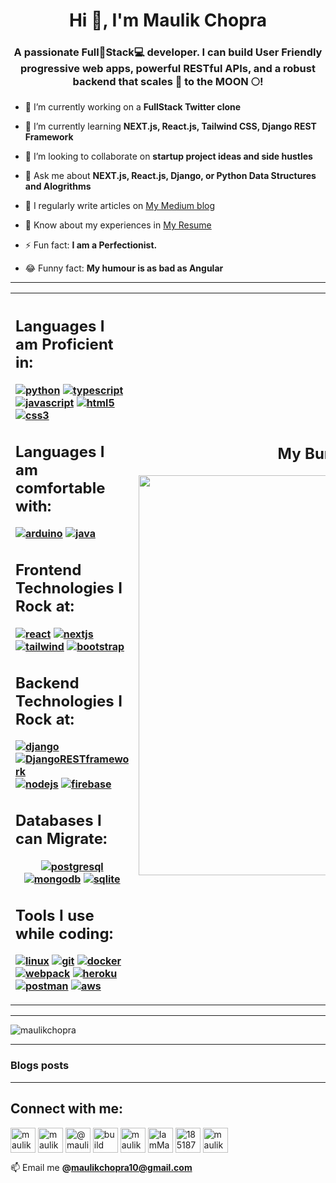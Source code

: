 <!-- MAIN CONTENT -->

<h1 align="center">Hi 👋, I'm Maulik Chopra</h1>
<h3 align="center">A passionate Full📱Stack💻 developer. I can build User Friendly progressive web apps, powerful RESTful APIs, and a robust backend that scales 🚀 to the MOON 🌕!</h3>

- 🔭 I’m currently working on a **FullStack Twitter clone**

- 🌱 I’m currently learning **NEXT.js, React.js, Tailwind CSS, Django REST Framework**

- 👯 I’m looking to collaborate on **startup project ideas and side hustles**

- 💬 Ask me about **NEXT.js, React.js, Django, or Python Data Structures and Alogrithms**

- 📝 I regularly write articles on [My Medium blog](https://medium.com/@maulikchopra)

- 📄 Know about my experiences in [My Resume](https://bit.ly/37YjBx2)

- ⚡ Fun fact: **I am a Perfectionist.**

- 😂 Funny fact: **My humour is as bad as Angular**

<hr>

<table>
<tr>
<th>
<!-- LANGUAGES I AM PROFICIENT AT -->
<h2 align="left"><b>Languages</b> I am <b>Proficient</b> in:</h2>
<p align="left">
    <!-- PYTHON -->
    <a href="https://www.python.org" target="_blank" rel="noreferrer"><img src="https://raw.githubusercontent.com/devicons/devicon/master/icons/python/python-original.svg" alt="python"/></a>
    <!-- TYPESCIPT -->
    <a href="https://www.typescriptlang.org/" target="_blank" rel="noreferrer"><img src="https://raw.githubusercontent.com/devicons/devicon/master/icons/typescript/typescript-original.svg" alt="typescript"/></a>
    <!-- JAVASCRIPT -->
    <a href="https://developer.mozilla.org/en-US/docs/Web/JavaScript" target="_blank" rel="noreferrer"><img src="https://raw.githubusercontent.com/devicons/devicon/master/icons/javascript/javascript-original.svg" alt="javascript"/></a>
    <!-- HTML -->
    <a href="https://www.w3.org/html/" target="_blank" rel="noreferrer"><img src="https://raw.githubusercontent.com/devicons/devicon/master/icons/html5/html5-original-wordmark.svg" alt="html5"/></a>
    <!-- CSS -->
    <a href="https://www.w3schools.com/css/" target="_blank" rel="noreferrer"><img src="https://raw.githubusercontent.com/devicons/devicon/master/icons/css3/css3-original-wordmark.svg" alt="css3"/></a>
</p>

<!-- LANGUAGES I AM COMFORTABLE WITH -->
<h2 align="left"><b>Languages</b> I am <b>comfortable</b> with:</h2>
<p align="left">
    <!-- ARDUINO -->
    <a href="https://www.arduino.cc/" target="_blank" rel="noreferrer"><img src="https://cdn.worldvectorlogo.com/logos/arduino-1.svg" alt="arduino"/></a> 
    <!-- JAVA -->
    <a href="https://www.java.com" target="_blank" rel="noreferrer"><img src="https://raw.githubusercontent.com/devicons/devicon/master/icons/java/java-original.svg" alt="java"/></a>
</p>

<!-- FRONTEND TECHNOLOGIES I ROCK AT -->
<h2 align="left"><b>Frontend</b> Technologies I <b>Rock</b> at:</h2>
<p align="left">
    <!-- REACT.JS -->
    <a href="https://reactjs.org/" target="_blank" rel="noreferrer"><img src="https://raw.githubusercontent.com/devicons/devicon/master/icons/react/react-original-wordmark.svg" alt="react"/></a>
    <!-- NEXT.JS -->
    <a href="https://nextjs.org/" target="_blank" rel="noreferrer"><img src="https://cdn.worldvectorlogo.com/logos/nextjs-2.svg" alt="nextjs" id="bg-pd-img"/></a> 
    <!-- TAILWIND CSS -->
    <a href="https://tailwindcss.com/" target="_blank" rel="noreferrer"><img src="https://www.vectorlogo.zone/logos/tailwindcss/tailwindcss-icon.svg" alt="tailwind"/></a>
    <!-- BOOTSTRAP -->
    <a href="https://getbootstrap.com" target="_blank" rel="noreferrer"><img src="https://raw.githubusercontent.com/devicons/devicon/master/icons/bootstrap/bootstrap-plain-wordmark.svg" alt="bootstrap"/></a>
</p>

<!-- BACKEND TECHNOLOGIES I ROCK AT -->
<h2 align="left"><b>Backend</b> Technologies I <b>Rock</b> at:</h2>
<p align="left">
    <!-- DJANGO -->
    <a href="https://www.djangoproject.com/" target="_blank" rel="noreferrer"><img src="https://www.djangoproject.com/m/img/logos/django-logo-negative.png" alt="django"/></a>
    <!-- DJANGO REST FRAMEWORK -->
    <a href="https://www.django-rest-framework.org" target="_blank" rel="noreferrer"><img src="https://ksr-ugc.imgix.net/assets/011/705/984/4ea78430d3ad7dc88106a7b973248ba7_original.jpg?ixlib=rb-4.0.2&crop=faces&w=1552&h=873&fit=crop&v=1463687041&auto=format&frame=1&q=92&s=16f9ae9168eecef976e5a19887afb152" alt="DjangoRESTframework"/></a> 
    <!-- NODE.JS -->
    <a href="https://nodejs.org" target="_blank" rel="noreferrer"><img src="https://upload.wikimedia.org/wikipedia/commons/thumb/d/d9/Node.js_logo.svg/1280px-Node.js_logo.svg.png" alt="nodejs" id="bg-pd-img"/></a>
    <!-- FIREBASE -->
    <a href="https://firebase.google.com/" target="_blank" rel="noreferrer"><img src="https://www.vectorlogo.zone/logos/firebase/firebase-icon.svg" alt="firebase"/></a>
    <!-- DATABASES  -->
    <h2 align="left"><b>Databases</b> I can <b>Migrate:</b></h2>
    <!-- PostgreSQL -->
    <a href="https://www.postgresql.org" target="_blank" rel="noreferrer"><img src="https://raw.githubusercontent.com/devicons/devicon/master/icons/postgresql/postgresql-original-wordmark.svg" alt="postgresql"/></a>
    <!-- MONGODB -->
    <a href="https://www.mongodb.com/" target="_blank" rel="noreferrer"><img src="https://raw.githubusercontent.com/devicons/devicon/master/icons/mongodb/mongodb-original-wordmark.svg" alt="mongodb"/></a>
    <!-- SQLITE -->
    <a href="https://www.sqlite.org/" target="_blank" rel="noreferrer"><img src="https://www.vectorlogo.zone/logos/sqlite/sqlite-icon.svg" alt="sqlite"/></a>
</p>

<!-- TOOLS I USE TO CODE -->
<h2 align="left"><b>Tools</b> I use while <b>coding:</b></h2>
<p align="left">
    <!-- LINUX -->
    <a href="https://www.linux.org/" target="_blank" rel="noreferrer"><img src="https://raw.githubusercontent.com/devicons/devicon/master/icons/linux/linux-original.svg" alt="linux"/></a>
    <!-- GIT -->
    <a href="https://git-scm.com/" target="_blank" rel="noreferrer"><img src="https://www.vectorlogo.zone/logos/git-scm/git-scm-icon.svg" alt="git"/></a>
    <!-- DOCKER -->
    <a href="https://www.docker.com/" target="_blank" rel="noreferrer"><img src="https://raw.githubusercontent.com/devicons/devicon/master/icons/docker/docker-original-wordmark.svg" alt="docker"/></a>
    <!-- WEBPACK -->
    <a href="https://webpack.js.org" target="_blank" rel="noreferrer"><img src="https://raw.githubusercontent.com/devicons/devicon/d00d0969292a6569d45b06d3f350f463a0107b0d/icons/webpack/webpack-original-wordmark.svg" alt="webpack"/></a>
    <!-- HEROKU -->
    <a href="https://heroku.com" target="_blank" rel="noreferrer"><img src="https://www.vectorlogo.zone/logos/heroku/heroku-icon.svg" alt="heroku"/></a>   
    <!-- POSTMAN -->
    <a href="https://postman.com" target="_blank" rel="noreferrer"><img src="https://www.vectorlogo.zone/logos/getpostman/getpostman-icon.svg" alt="postman"/></a>
    <!-- AMAZON WEB SERVICES AWS -->
    <a href="https://aws.amazon.com" target="_blank" rel="noreferrer"><img src="https://futurumresearch.com/wp-content/uploads/2020/01/aws-logo.png" alt="aws"/></a>
</p>
</th>
<th>
    <div  style="display: flex; flex-direction: column">
        <h2 align="center"><b>My Burger Stack</b></h2>
        <img src="mytechstack.png" style="height: 40rem; margin-left: auto"/>
    </div>
</th>
</tr>
</table>

<hr>

<!-- LANGUAGES STATS CARD  -->
<p>
    <img id="lang-stats-card" align="center" src="https://github-readme-stats.vercel.app/api/top-langs?username=maulikchopra&show_icons=true&locale=en&layout=compact" alt="maulikchopra" />
</p>

<hr>

### Blogs posts

<!-- BLOG-POST-LIST:START -->
<!-- BLOG-POST-LIST:END -->

<hr>
<!-- SOCIALS | CONNECT WITH ME -->
<h2 align="left">Connect with me:</h2>
<p align="left">
    <!-- MAIL -->
    <a href="mailto:maulikchopra10@gmail.com" target="blank"><img align="center" src="https://upload.wikimedia.org/wikipedia/commons/thumb/7/7e/Gmail_icon_%282020%29.svg/1024px-Gmail_icon_%282020%29.svg.png" alt="maulikchopra10@gmail.com" height="40px"/></a>
    <!-- LINKEDIN -->
    <a href="https://linkedin.com/in/maulikchopra" target="blank"><img  align="center" src="https://cdn-icons-png.flaticon.com/512/174/174857.png" style='background-color: white;' alt="maulikchopra" height="40px"/></a>
    <!-- MEDIUM -->
    <a href="https://medium.com/@maulikchopra" target="blank"><img align="center"  src="https://miro.medium.com/max/1400/1*psYl0y9DUzZWtHzFJLIvTw.png" alt="@maulikchopra" height="40px"/></a>
    <!-- YOUTUBE -->
    <a href="https://www.youtube.com/buildwithmaulik" target="blank"><img align="center" src="https://upload.wikimedia.org/wikipedia/commons/thumb/0/09/YouTube_full-color_icon_%282017%29.svg/2560px-YouTube_full-color_icon_%282017%29.svg.png" height="40px" alt="build with maulik"/></a>
    <!-- INSTAGRAM -->
    <a href="https://instagram.com/maulik_chopra" target="blank"><img align="center" src="https://raw.githubusercontent.com/rahuldkjain/github-profile-readme-generator/master/src/images/icons/Social/instagram.svg" alt="maulik_chopra" height="40px"/></a>
    <!-- TWITTER -->
    <a href="https://twitter.com/chopra_maulik" target="blank"><img align="center" src="https://raw.githubusercontent.com/rahuldkjain/github-profile-readme-generator/master/src/images/icons/Social/twitter.svg" alt="IamMaulikChopra" height="40px" /></a>
    <!-- STACKOVERFLOW -->
    <a href="https://stackoverflow.com/users/18518760" target="blank"><img align="center" src="https://raw.githubusercontent.com/rahuldkjain/github-profile-readme-generator/master/src/images/icons/Social/stack-overflow.svg" alt="18518760" height="40px"/></a>
    <!-- LEETCODE -->
    <a href="https://www.leetcode.com/maulikchopra" target="blank"><img align="center" src="https://raw.githubusercontent.com/rahuldkjain/github-profile-readme-generator/master/src/images/icons/Social/leet-code.svg" alt="maulikchopra" height="40px"/></a>
</p>

📫 Email me **@maulikchopra10@gmail.com**

<!-- <style>
    a{
        margin-right: 0.5rem;
    }
    img{
        height: 3.5rem;
        width: auto;
        border-radius: 0.5rem;
    }
    #bg-pd-img{
        padding: 0px 0.5rem;
        background-color:white
    }
    #lang-stats-card{
        height: auto;
    }
    .grid-container{
        display: grid;
    }
</style> -->

<!-- EXTRA CODE/ UNUSED CODE/ MISCELANEOUS CODE -->
<!-- <p>
<a href="mailto:maulikchopra10@gmail.com" target="blank">
<i class="fa-solid fa-envelope fa-3x"></i></a>
<a href="https://linkedin.com/in/maulikchopra" target="blank">
<i class="fa-brands fa-linkedin  fa-3x"></i></a>
<a href="https://medium.com/@maulikchopra" target="blank">
<i class="fa-brands fa-medium fa-3x"></i></a>
<a href="https://twitter.com/IamMaulikChopra" target="blank">
<i class="fa-brands fa-twitter fa-3x"></i></a>
<a href="https://www.youtube.com/channel/UCIL92UXz8qKYH_hLxfIwpAQ" target="blank">
<i class="fa-brands fa-youtube fa-3x"></i></a>
<a href="https://www.youtube.com/buildwithmaulik" target="blank">
<i class="fa-brands fa-youtube fa-3x"></i></a>
<a href="https://stackoverflow.com/users/18518760" target="blank">
<i class="fa-brands fa-stack-overflow fa-3x"></i></a>
</p> -->
